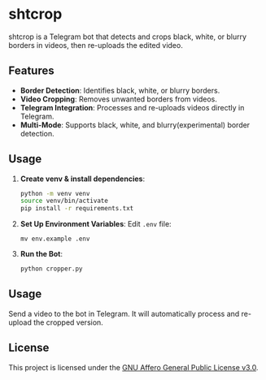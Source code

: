# shtcrop

shtcrop is a Telegram bot that detects and crops black, white, or blurry borders in videos, then re-uploads the edited video.

## Features
- **Border Detection**: Identifies black, white, or blurry borders.
- **Video Cropping**: Removes unwanted borders from videos.
- **Telegram Integration**: Processes and re-uploads videos directly in Telegram.
- **Multi-Mode**: Supports black, white, and blurry(experimental) border detection.

## Usage

1. **Create venv & install dependencies**:
   ```bash
   python -m venv venv
   source venv/bin/activate
   pip install -r requirements.txt
   ```

2. **Set Up Environment Variables**:
   Edit `.env` file:
   ```
   mv env.example .env
   ```

3. **Run the Bot**:
   ```bash
   python cropper.py
   ```

## Usage

Send a video to the bot in Telegram. It will automatically process and re-upload the cropped version.

## License
This project is licensed under the [GNU Affero General Public License v3.0](https://www.gnu.org/licenses/agpl-3.0.html).
